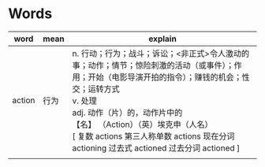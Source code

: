 # Words

|word|mean|explain|
|-|-|-|
|action|行为|n. 行动；行为；战斗；诉讼；<非正式>令人激动的事；动作；情节；惊险刺激的活动（或事件）；作用；开始（电影导演开拍的指令）；赚钱的机会；性交；运转方式<br />v. 处理<br />adj. 动作（片）的，动作片中的<br />【名】 （Action）（英）埃克申（人名）<br />[ 复数 actions 第三人称单数 actions 现在分词 actioning 过去式 actioned 过去分词 actioned ]|
|||
